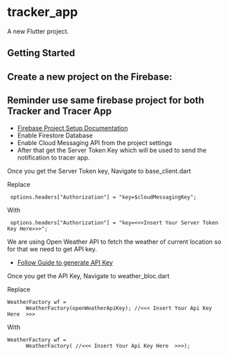 # tracker_app

A new Flutter project.

## Getting Started

## Create a new project on the Firebase:
## Reminder use same firebase project for both Tracker and Tracer App
- [Firebase Project Setup Documentation](https://firebase.google.com/docs/flutter/setup?platform=ios)
- Enable Firestore Database
- Enable Cloud Messaging API from the project settings
- After that get the Server Token Key which will be used to send the notification to tracer app.

Once you get the Server Token key, Navigate to base_client.dart

Replace 
```
 options.headers["Authorization"] = "key=$cloudMessagingKey";
```
With
```
 options.headers["Authorization"] = "key=<<<Insert Your Server Token Key Here>>>";
```




We are using Open Weather API to fetch the weather of current location so for that we need to get API key.
- [Follow Guide to generate API Key](https://openweathermap.org/guide)

Once you get the API Key, Navigate to weather_bloc.dart

Replace 
```
WeatherFactory wf =
      WeatherFactory(openWeatherApiKey); //<<< Insert Your Api Key Here  >>>
```
With
```
WeatherFactory wf =
      WeatherFactory( //<<< Insert Your Api Key Here  >>>);
```